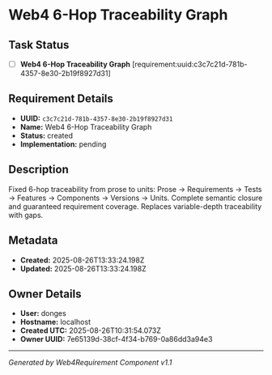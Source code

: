 # Web4 6-Hop Traceability Graph

## Task Status
- [ ] **Web4 6-Hop Traceability Graph** [requirement:uuid:c3c7c21d-781b-4357-8e30-2b19f8927d31]

## Requirement Details

- **UUID:** `c3c7c21d-781b-4357-8e30-2b19f8927d31`
- **Name:** Web4 6-Hop Traceability Graph
- **Status:** created
- **Implementation:** pending

## Description

Fixed 6-hop traceability from prose to units: Prose → Requirements → Tests → Features → Components → Versions → Units. Complete semantic closure and guaranteed requirement coverage. Replaces variable-depth traceability with gaps.

## Metadata

- **Created:** 2025-08-26T13:33:24.198Z
- **Updated:** 2025-08-26T13:33:24.198Z

## Owner Details

- **User:** donges
- **Hostname:** localhost
- **Created UTC:** 2025-08-26T10:31:54.073Z
- **Owner UUID:** 7e65139d-38cf-4f34-b769-0a86dd3a94e3

---

*Generated by Web4Requirement Component v1.1*